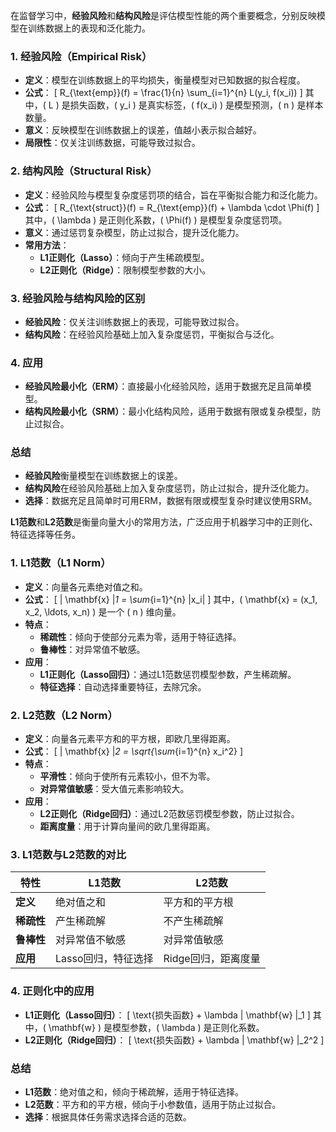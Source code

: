 在监督学习中，**经验风险**和**结构风险**是评估模型性能的两个重要概念，分别反映模型在训练数据上的表现和泛化能力。

### 1. 经验风险（Empirical Risk）
- **定义**：模型在训练数据上的平均损失，衡量模型对已知数据的拟合程度。
- **公式**：
  \[
  R_{\text{emp}}(f) = \frac{1}{n} \sum_{i=1}^{n} L(y_i, f(x_i))
  \]
  其中，\( L \) 是损失函数，\( y_i \) 是真实标签，\( f(x_i) \) 是模型预测，\( n \) 是样本数量。
- **意义**：反映模型在训练数据上的误差，值越小表示拟合越好。
- **局限性**：仅关注训练数据，可能导致过拟合。

### 2. 结构风险（Structural Risk）
- **定义**：经验风险与模型复杂度惩罚项的结合，旨在平衡拟合能力和泛化能力。
- **公式**：
  \[
  R_{\text{struct}}(f) = R_{\text{emp}}(f) + \lambda \cdot \Phi(f)
  \]
  其中，\( \lambda \) 是正则化系数，\( \Phi(f) \) 是模型复杂度惩罚项。
- **意义**：通过惩罚复杂模型，防止过拟合，提升泛化能力。
- **常用方法**：
  - **L1正则化（Lasso）**：倾向于产生稀疏模型。
  - **L2正则化（Ridge）**：限制模型参数的大小。

### 3. 经验风险与结构风险的区别
- **经验风险**：仅关注训练数据上的表现，可能导致过拟合。
- **结构风险**：在经验风险基础上加入复杂度惩罚，平衡拟合与泛化。

### 4. 应用
- **经验风险最小化（ERM）**：直接最小化经验风险，适用于数据充足且简单模型。
- **结构风险最小化（SRM）**：最小化结构风险，适用于数据有限或复杂模型，防止过拟合。

### 总结
- **经验风险**衡量模型在训练数据上的误差。
- **结构风险**在经验风险基础上加入复杂度惩罚，防止过拟合，提升泛化能力。
- **选择**：数据充足且简单时可用ERM，数据有限或模型复杂时建议使用SRM。

**L1范数**和**L2范数**是衡量向量大小的常用方法，广泛应用于机器学习中的正则化、特征选择等任务。

### 1. L1范数（L1 Norm）
- **定义**：向量各元素绝对值之和。
- **公式**：
  \[
  \| \mathbf{x} \|_1 = \sum_{i=1}^{n} |x_i|
  \]
  其中，\( \mathbf{x} = (x_1, x_2, \ldots, x_n) \) 是一个 \( n \) 维向量。
- **特点**：
  - **稀疏性**：倾向于使部分元素为零，适用于特征选择。
  - **鲁棒性**：对异常值不敏感。
- **应用**：
  - **L1正则化（Lasso回归）**：通过L1范数惩罚模型参数，产生稀疏解。
  - **特征选择**：自动选择重要特征，去除冗余。

### 2. L2范数（L2 Norm）
- **定义**：向量各元素平方和的平方根，即欧几里得距离。
- **公式**：
  \[
  \| \mathbf{x} \|_2 = \sqrt{\sum_{i=1}^{n} x_i^2}
  \]
- **特点**：
  - **平滑性**：倾向于使所有元素较小，但不为零。
  - **对异常值敏感**：受大值元素影响较大。
- **应用**：
  - **L2正则化（Ridge回归）**：通过L2范数惩罚模型参数，防止过拟合。
  - **距离度量**：用于计算向量间的欧几里得距离。

### 3. L1范数与L2范数的对比
| 特性          | L1范数                          | L2范数                          |
|---------------|--------------------------------|--------------------------------|
| **定义**      | 绝对值之和                     | 平方和的平方根                 |
| **稀疏性**    | 产生稀疏解                     | 不产生稀疏解                   |
| **鲁棒性**    | 对异常值不敏感                 | 对异常值敏感                   |
| **应用**      | Lasso回归，特征选择            | Ridge回归，距离度量            |

### 4. 正则化中的应用
- **L1正则化（Lasso回归）**：
  \[
  \text{损失函数} + \lambda \| \mathbf{w} \|_1
  \]
  其中，\( \mathbf{w} \) 是模型参数，\( \lambda \) 是正则化系数。
- **L2正则化（Ridge回归）**：
  \[
  \text{损失函数} + \lambda \| \mathbf{w} \|_2^2
  \]

### 总结
- **L1范数**：绝对值之和，倾向于稀疏解，适用于特征选择。
- **L2范数**：平方和的平方根，倾向于小参数值，适用于防止过拟合。
- **选择**：根据具体任务需求选择合适的范数。